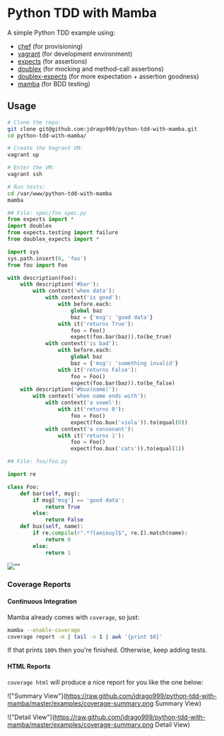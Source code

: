 
# Python TDD with Mamba

A simple Python TDD example using:

  * [chef](https://github.com/chef/chef) (for provisioning)
  * [vagrant](https://github.com/mitchellh/vagrant) (for development environment)
  * [expects](https://github.com/jaimegildesagredo/expects) (for assertions)
  * [doublex](https://pypi.python.org/pypi/doublex) (for mocking and method-call assertions)
  * [doublex-expects](https://github.com/jaimegildesagredo/doublex-expects) (for more expectation + assertion goodness)
  * [mamba](https://github.com/nestorsalceda/mamba) (for BDD testing)

## Usage

```bash
# Clone the repo:
git clone git@github.com:jdrago999/python-tdd-with-mamba.git
cd python-tdd-with-mamba/

# Create the Vagrant VM:
vagrant up

# Enter the VM:
vagrant ssh

# Run tests:
cd /var/www/python-tdd-with-mamba
mamba
```

```python
## File: spec/foo_spec.py
from expects import *
import doublex
from expects.testing import failure
from doublex_expects import *

import sys
sys.path.insert(0, 'foo')
from foo import Foo

with description(Foo):
    with description('#bar'):
        with context('when data'):
            with context('is good'):
                with before.each:
                    global baz
                    baz = {'msg': 'good data'}
                with it('returns True'):
                    foo = Foo()
                    expect(foo.bar(baz)).to(be_true)
            with context('is bad'):
                with before.each:
                    global baz
                    baz = {'msg': 'something invalid'}
                with it('returns False'):
                    foo = Foo()
                    expect(foo.bar(baz)).to(be_false)
    with description('#bux(name)'):
        with context('when name ends with'):
            with context('a vowel'):
                with it('returns 0'):
                    foo = Foo()
                    expect(foo.bux('viola')).to(equal(0))
            with context('a consonant'):
                with it('returns 1'):
                    foo = Foo()
                    expect(foo.bux('cats')).to(equal(1))
```

```python
## File: foo/foo.py

import re

class Foo:
    def bar(self, msg):
        if msg['msg'] == 'good data':
            return True
        else:
            return False
    def bux(self, name):
        if re.compile(r".*?[aeiouy]$", re.I).match(name):
            return 0
        else:
            return 1
```

![""](https://raw.github.com/jdrago999/python-tdd-with-mamba/master/examples/mamba-screenshot.png)

### Coverage Reports

#### Continuous Integration

Mamba already comes with `coverage`, so just:

```bash
mamba --enable-coverage
coverage report -m | tail -n 1 | awk '{print $6}'
```

If that prints `100%` then you're finished. Otherwise, keep adding tests.

#### HTML Reports

`coverage html` will produce a nice report for you like the one below:

!["Summary View"](https://raw.github.com/jdrago999/python-tdd-with-mamba/master/examples/coverage-summary.png Summary View)

!["Detail View"](https://raw.github.com/jdrago999/python-tdd-with-mamba/master/examples/coverage-summary.png Detail View)

